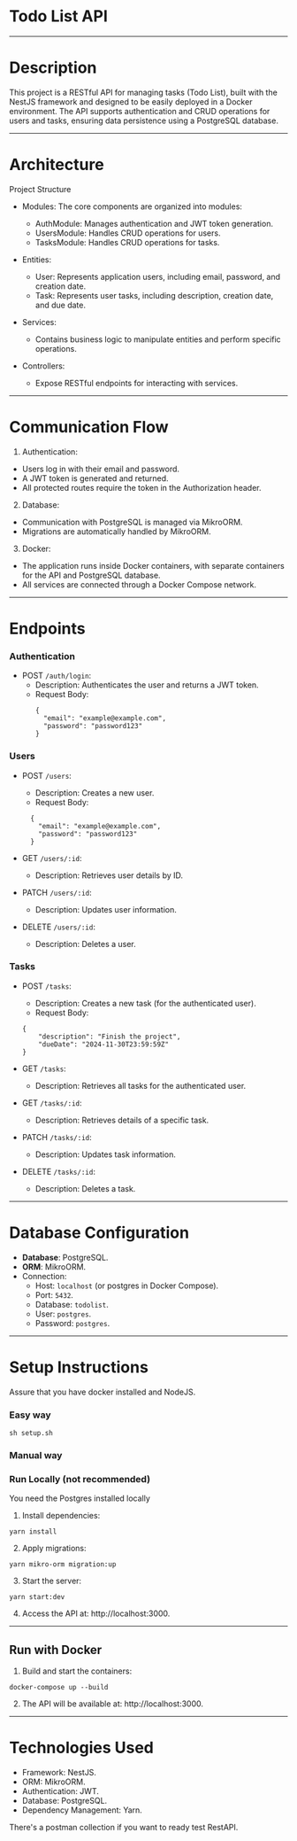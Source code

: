 # Todo List API
___

# Description
This project is a RESTful API for managing tasks (Todo List), built with the NestJS framework and designed to be easily deployed in a Docker environment. The API supports authentication and CRUD operations for users and tasks, ensuring data persistence using a PostgreSQL database.

---

# Architecture
Project Structure
- Modules: The core components are organized into modules:
  - AuthModule: Manages authentication and JWT token generation.
  - UsersModule: Handles CRUD operations for users.
  - TasksModule: Handles CRUD operations for tasks.

- Entities:
  - User: Represents application users, including email, password, and creation date. 
  - Task: Represents user tasks, including description, creation date, and due date.
  
- Services:
  -   Contains business logic to manipulate entities and perform specific operations.

- Controllers:
    - Expose RESTful endpoints for interacting with services.

---

# Communication Flow

1. Authentication:

- Users log in with their email and password.
- A JWT token is generated and returned.
- All protected routes require the token in the Authorization header.

2. Database:

- Communication with PostgreSQL is managed via MikroORM.
- Migrations are automatically handled by MikroORM.

3. Docker:

- The application runs inside Docker containers, with separate containers for the API and PostgreSQL database.
- All services are connected through a Docker Compose network.

--- 

# Endpoints

### Authentication

- POST `/auth/login`:
  - Description: Authenticates the user and returns a JWT token.
  - Request Body:
    ```
    {
      "email": "example@example.com",
      "password": "password123"
    }
    ```

### Users

- POST `/users`:
  - Description: Creates a new user.
  - Request Body:
  ```
    {
      "email": "example@example.com",
      "password": "password123"
    }
  ```

- GET `/users/:id`:
  - Description: Retrieves user details by ID.

- PATCH `/users/:id`:
  - Description: Updates user information.


- DELETE `/users/:id`:
  - Description: Deletes a user.



### Tasks

- POST `/tasks`:
  - Description: Creates a new task (for the authenticated user).
  - Request Body:
  ```
  {
      "description": "Finish the project",
      "dueDate": "2024-11-30T23:59:59Z"
  }
  ```

- GET `/tasks`:
  - Description: Retrieves all tasks for the authenticated user.
  
- GET `/tasks/:id`:
  - Description: Retrieves details of a specific task.

- PATCH `/tasks/:id`:
  - Description: Updates task information.

- DELETE `/tasks/:id`:
  - Description: Deletes a task.

----

# Database Configuration
- **Database**: PostgreSQL.
- **ORM**: MikroORM.
- Connection:
  - Host: `localhost` (or postgres in Docker Compose).
  - Port: `5432`.
  - Database: `todolist`.
  - User: `postgres`.
  - Password: `postgres`.

---

# Setup Instructions

Assure that you have docker installed and NodeJS.

### Easy way
```
sh setup.sh
```

### Manual way

### Run Locally (not recommended)

You need the Postgres installed locally

1. Install dependencies:

```
yarn install
```

2. Apply migrations:

```
yarn mikro-orm migration:up
```

3. Start the server:

```
yarn start:dev
```

4. Access the API at: http://localhost:3000.

---

## Run with Docker

1. Build and start the containers:

```
docker-compose up --build
```
2. The API will be available at: http://localhost:3000.

---

# Technologies Used
- Framework: NestJS.
- ORM: MikroORM.
- Authentication: JWT.
- Database: PostgreSQL.
- Dependency Management: Yarn.

There's a postman collection if you want to ready test RestAPI.
